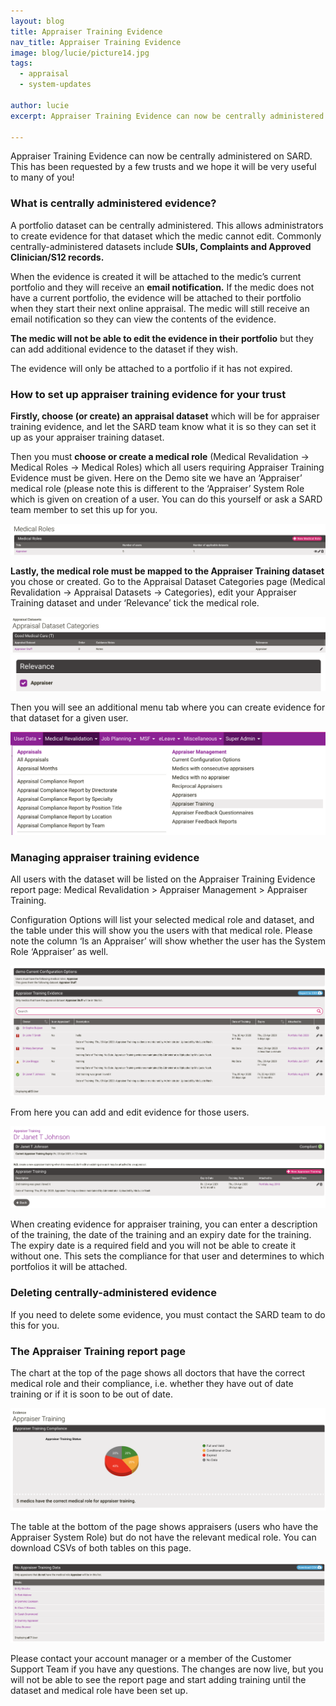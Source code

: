 ```yaml
---
layout: blog
title: Appraiser Training Evidence
nav_title: Appraiser Training Evidence
image: blog/lucie/picture14.jpg
tags:
  - appraisal
  - system-updates

author: lucie
excerpt: Appraiser Training Evidence can now be centrally administered on SARD. This has been requested by a few trusts and we hope it will be very useful to many of you!

---
```


Appraiser Training Evidence can now be centrally administered on SARD. This has been requested by a few trusts and we hope it will be very useful to many of you!

<h3>What is centrally administered evidence?</h3>

A portfolio dataset can be centrally administered. This allows administrators to create evidence for that dataset which the medic cannot edit. Commonly centrally-administered datasets include <strong>SUIs, Complaints and Approved Clinician/S12 records.</strong>

When the evidence is created it will be attached to the medic’s current portfolio and they will receive an <strong>email notification.</strong> If the medic does not have a current portfolio, the evidence will be attached to their portfolio when they start their next online appraisal. The medic will still receive an email notification so they can view the contents of the evidence.

<strong>The medic will not be able to edit the evidence in their portfolio</strong> but they can add additional evidence to the dataset if they wish.

The evidence will only be attached to a portfolio if it has not expired.

<h3>How to set up appraiser training evidence for your trust</h3>

<strong>Firstly, choose (or create) an appraisal dataset</strong> which will be for appraiser training evidence, and let the SARD team know what it is so they can set it up as your appraiser training dataset.

Then you must <strong>choose or create a medical role</strong> (Medical Revalidation -> Medical Roles -> Medical Roles) which all users requiring Appraiser Training Evidence must be given. Here on the Demo site we have an ‘Appraiser’ medical role (please note this is different to the ‘Appraiser’ System Role which is given on creation of a user. You can do this yourself or ask a SARD team member to set this up for you.

<div class='thumbnail'>
  <img src='/images/blog/lucie/picture15.png' class="img-responsive img-thumbnail"/>
</div>

<strong>Lastly, the medical role must be mapped to the Appraiser Training dataset</strong> you chose or created. Go to the Appraisal Dataset Categories page (Medical Revalidation -> Appraisal Datasets -> Categories), edit your Appraiser Training dataset and under ‘Relevance’ tick the medical role.

<div class='thumbnail'>
  <img src='/images/blog/lucie/picture15a.png' class="img-responsive img-thumbnail"/>
</div>

<div class='thumbnail'>
  <img src='/images/blog/lucie/picture15b.png' class="img-responsive img-thumbnail"/>
</div>

Then you will see an additional menu tab where you can create evidence for that dataset for a given user.

<div class='thumbnail'>
  <img src='/images/blog/lucie/picture15c.png' class="img-responsive img-thumbnail"/>
</div>

<h3>Managing appraiser training evidence</h3>

All users with the dataset will be listed on the Appraiser Training Evidence report page: Medical Revalidation > Appraiser Management > Appraiser Training.

Configuration Options will list your selected medical role and dataset, and the table under this will show you the users with that medical role. Please note the column ‘Is an Appraiser’ will show whether the user has the System Role ‘Appraiser’ as well.

<div class='thumbnail'>
  <img src='/images/blog/lucie/picture15d.png' class="img-responsive img-thumbnail"/>
</div>

From here you can add and edit evidence for those users.

<div class='thumbnail'>
  <img src='/images/blog/lucie/picture15e.png' class="img-responsive img-thumbnail"/>
</div>

When creating evidence for appraiser training, you can enter a description of the training, the date of the training and an expiry date for the training. The expiry date is a required field and you will not be able to create it without one. This sets the compliance for that user and determines to which portfolios it will be attached.

<h3>Deleting centrally-administered evidence</h3>

If you need to delete some evidence, you must contact the SARD team to do this for you.

<h3>The Appraiser Training report page</h3>

The chart at the top of the page shows all doctors that have the correct medical role and their compliance, i.e. whether they have out of date training or if it is soon to be out of date.

<div class='thumbnail'>
  <img src='/images/blog/lucie/picture15f.png' class="img-responsive img-thumbnail"/>
 </div>

 The table at the bottom of the page shows appraisers (users who have the Appraiser System Role) but do not have the relevant medical role. You can download CSVs of both tables on this page.

 <div class='thumbnail'>
   <img src='/images/blog/lucie/picture15g.png' class="img-responsive img-thumbnail"/>
  </div>

Please contact your account manager or a member of the Customer Support Team if you have any questions. The changes are now live, but you will not be able to see the report page and start adding training until the dataset and medical role have been set up.
